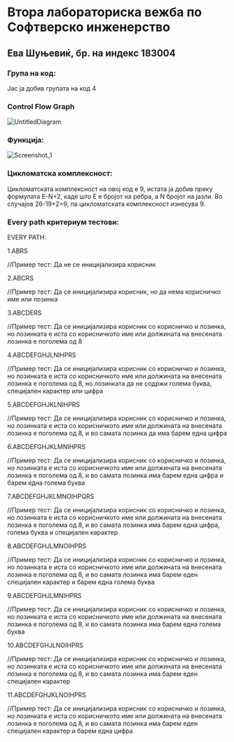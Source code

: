 # **Втора лабораториска вежба по Софтверско инженерство**

## **Ева Шуњевиќ, бр. на индекс 183004**

### Група на код: 

Јас ја добив групата на код 4

### Control Flow Graph
![UntitledDiagram](https://user-images.githubusercontent.com/63502120/84577128-efaf0080-adb9-11ea-8911-a7c4075cd1bb.png)

### Функција:
![Screenshot_1](https://user-images.githubusercontent.com/63502120/84577165-2e44bb00-adba-11ea-921c-b55e8917d49d.png)

### Цикломатска комплексност: 
Цикломатската комплексност на овој код е 9, истата ја добив преку формулата E-N+2, каде што E е бројот на ребра, а N бројот на јазли.
Во случајoв 26-19+2=9, па цикломатската комплексност изнесува 9.

### Every path критериум тестови: 

EVERY PATH: 

1.ABRS

//Пример тест: Да не се иницијализира корисник


2.ABCRS

//Пример тест: Да се иницијализира корисник, но да нема корисничко име или лозинка


3.ABCDERS

//Пример тест: Да се иницијализира корисник со корисничко и лозинка, но лозинката е иста со корисничкото име
или должината на внесената лозинка е поголема од 8


4.ABCDEFGHJLNIHPRS

//Пример тест: Да се иницијализира корисник со корисничко и лозинка, но лозинката е иста со корисничкото име
или должината на внесената лозинка е поголема од 8, но лозинката да не содржи голема буква, специјален
карактер или цифра


5.ABCDEFGHJKLNIHPRS

//Пример тест: Да се иницијализира корисник со корисничко и лозинка, но лозинката е иста со корисничкото име
или должината на внесената лозинка е поголема од 8, и во самата лозинка да има барем една цифра


6.ABCDEFGHJKLMNIHPRS

//Пример тест: Да се иницијализира корисник со корисничко и лозинка, но лозинката е иста со корисничкото име
или должината на внесената лозинка е поголема од 8, и во самата лозинка има барем една цифра и барем една 
голема буква


7.ABCDEFGHJKLMNOIHPQRS

//Пример тест: Да се иницијализира корисник со корисничко и лозинка, но лозинката е иста со корисничкото име
или должината на внесената лозинка е поголема од 8, и во самата лозинка има барем една цифра, голема буква 
и специјален карактер


8.ABCDEFGHJLMNOIHPRS

 //Пример тест: Да се иницијализира корисник со корисничко и лозинка, но лозинката е иста со корисничкото име
или должината на внесената лозинка е поголема од 8, и во самата лозинка има барем еден специјален
карактер и барем една голема буква


9.ABCDEFGHJLMNIHPRS 

 //Пример тест: Да се иницијализира корисник со корисничко и лозинка, но лозинката е иста со корисничкото име
или должината на внесената лозинка е поголема од 8, и во самата лозинка има барем една голема буква


10.ABCDEFGHJLNOIHPRS

 //Пример тест: Да се иницијализира корисник со корисничко и лозинка, но лозинката е иста со корисничкото име
или должината на внесената лозинка е поголема од 8, и во самата лозинка има барем еден специјален
карактер


11.ABCDEFGHJKLNOIHPRS

//Пример тест: Да се иницијализира корисник со корисничко и лозинка, но лозинката е иста со корисничкото име
или должината на внесената лозинка е поголема од 8, и во самата лозинка има барем еден специјален
карактер и барем една цифра
